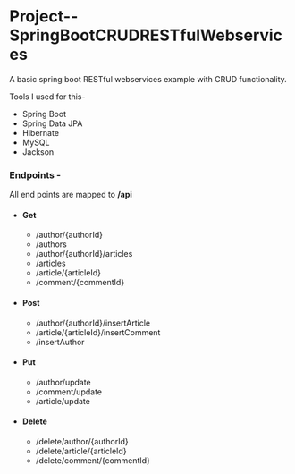 # Project--SpringBootCRUDRESTfulWebservices
A basic spring boot RESTful webservices example with CRUD 
functionality.

Tools I used for this-
<ul>
    <li>Spring Boot</li>
    <li>Spring Data JPA</li>
    <li>Hibernate</li>
    <li>MySQL</li>
    <li>Jackson</li>
</ul>

<h3>Endpoints - </h3>
<p>All end points are mapped to <strong>/api</strong></p>
<ul>
    <li><h4>Get</h4>
        <ul>
            <li>/author/{authorId}</li>
            <li>/authors</li>
            <li>/author/{authorId}/articles</li>
            <li>/articles</li>
            <li>/article/{articleId}</li>
            <li>/comment/{commentId}</li>
        </ul>
    </li>
    <li><h4>Post</h4>
        <ul>
            <li>/author/{authorId}/insertArticle</li>
            <li>/article/{articleId}/insertComment</li>
            <li>/insertAuthor</li>
        </ul>
    </li>
    <li><h4>Put</h4>
        <ul>
            <li>/author/update</li>
            <li>/comment/update</li>
            <li>/article/update</li>
        </ul>
    </li>
    <li><h4>Delete</h4>
        <ul>
            <li>/delete/author/{authorId}</li>
            <li>/delete/article/{articleId}</li>
            <li>/delete/comment/{commentId}</li>
        </ul>
    </li>
</ul>

 